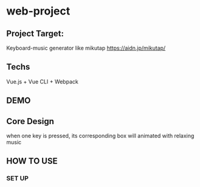 # web-project
## Project Target:
Keyboard-music generator like mikutap
https://aidn.jp/mikutap/
## Techs
Vue.js + Vue CLI + Webpack

## DEMO

## Core Design
when one key is pressed, its corresponding box will animated with  relaxing music

## HOW TO USE
### SET UP


